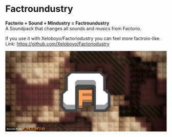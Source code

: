 # Factroundustry
**Factorio + Sound + Mindustry = Factroundustry**       
A Soundpack that changes all sounds and musics from Factorio.

If you use it with Xeloboyo/Factoriodustry you can feel more factroio-like.     
Link: https://github.com/Xeloboyo/Factoriodustry

![Logo](preview.png)
